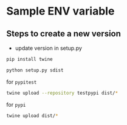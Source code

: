 # Sample ENV variable

## Steps to create a new version

- update version in setup.py

```bash
pip install twine
```

```bash
python setup.py sdist
```

for `pypitest`


```bash
twine upload --repository testpypi dist/*
```

for `pypi`

```bash
twine upload dist/*
```

